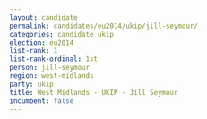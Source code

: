```yaml
---
layout: candidate
permalink: candidates/eu2014/ukip/jill-seymour/
categories: candidate ukip
election: eu2014
list-rank: 1
list-rank-ordinal: 1st
person: jill-seymour
region: west-midlands
party: ukip
title: West Midlands - UKIP - Jill Seymour
incumbent: false
---
```

